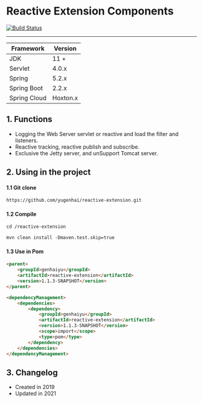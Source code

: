 # Reactive Extension Components

[![Build Status](https://travis-ci.org/yugenhai/reactive-extension.svg?branch=master)](https://travis-ci.org/github/genhaiyu/reactive-extension)

------

| Framework    | Version   |
| ------------ | --------- |
| JDK          | 11 +      |
| Servlet      | 4.0.x     |
| Spring       | 5.2.x     |
| Spring Boot  | 2.2.x     |
| Spring Cloud | Hoxton.x  |


## 1. Functions


* Logging the Web Server servlet or reactive and load the filter and listeners.
* Reactive tracking, reactive publish and subscribe.
* Exclusive the Jetty server, and unSupport Tomcat server.


## 2. Using in the project

#### 1.1 Git clone

```html
https://github.com/yugenhai/reactive-extension.git
```

#### 1.2 Compile

```html
cd /reactive-extension

mvn clean install -Dmaven.test.skip=true
```

#### 1.3 Use in Pom

```html
<parent>
    <groupId>genhaiyu</groupId>
    <artifactId>reactive-extension</artifactId>
    <version>1.1.3-SNAPSHOT</version>
</parent>

<dependencyManagement>
    <dependencies>
        <dependency>
            <groupId>genhaiyu</groupId>
            <artifactId>reactive-extension</artifactId>
            <version>1.1.3-SNAPSHOT</version>
            <scope>import</scope>
            <type>pom</type>
        </dependency>
    </dependencies>
</dependencyManagement>
```

## 3. Changelog

* Created in 2019
* Updated in 2021
